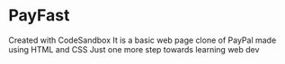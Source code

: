 # PayFast
Created with CodeSandbox
It is a basic web page clone of PayPal made using HTML and CSS
Just one more step towards learning web dev

